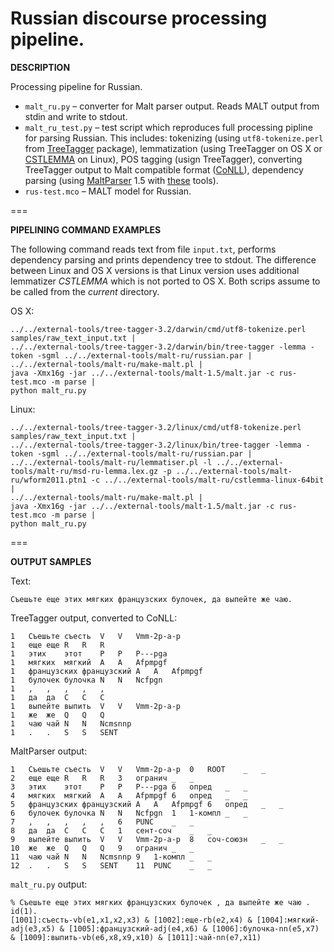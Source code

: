 Russian discourse processing pipeline.
===

**DESCRIPTION**

Processing pipeline for Russian.

* `malt_ru.py` – converter for Malt parser output. Reads MALT output from stdin and write to stdout.
* `malt_ru_test.py` – test script which reproduces full processing pipline for parsing Russian. This includes: tokenizing (using `utf8-tokenize.perl` from [TreeTagger](http://www.ims.uni-stuttgart.de/projekte/corplex/TreeTagger/) package), lemmatization (using TreeTagger on OS X or [CSTLEMMA](http://cst.dk/online/lemmatiser/uk/) on Linux), POS tagging (usign TreeTagger), converting TreeTagger output to Malt compatible format ([CoNLL](http://nextens.uvt.nl/depparse-wiki/DataFormat)), dependency parsing (using [MaltParser](http://www.maltparser.org/) 1.5 with [these](http://corpus.leeds.ac.uk/mocky/) tools).
* `rus-test.mco` – MALT model for Russian.

===


**PIPELINING COMMAND EXAMPLES**

The following command reads text from file `input.txt`, performs dependency parsing and prints dependency tree to stdout. The difference between Linux and OS X versions is that Linux version uses additional lemmatizer *CSTLEMMA* which is not ported to OS X. Both scrips assume to be called from the *current* directory.

OS X:

```
../../external-tools/tree-tagger-3.2/darwin/cmd/utf8-tokenize.perl samples/raw_text_input.txt |
../../external-tools/tree-tagger-3.2/darwin/bin/tree-tagger -lemma -token -sgml ../../external-tools/malt-ru/russian.par |
../../external-tools/malt-ru/make-malt.pl |
java -Xmx16g -jar ../../external-tools/malt-1.5/malt.jar -c rus-test.mco -m parse |
python malt_ru.py
```

Linux:

```
../../external-tools/tree-tagger-3.2/linux/cmd/utf8-tokenize.perl samples/raw_text_input.txt |
../../external-tools/tree-tagger-3.2/linux/bin/tree-tagger -lemma -token -sgml ../../external-tools/malt-ru/russian.par |
../../external-tools/malt-ru/lemmatiser.pl -l ../../external-tools/malt-ru/msd-ru-lemma.lex.gz -p ../../external-tools/malt-ru/wform2011.ptn1 -c ../../external-tools/malt-ru/cstlemma-linux-64bit |
../../external-tools/malt-ru/make-malt.pl |
java -Xmx16g -jar ../../external-tools/malt-1.5/malt.jar -c rus-test.mco -m parse |
python malt_ru.py
```

===

**OUTPUT SAMPLES**

Text:

```
Съешьте еще этих мягких французских булочек, да выпейте же чаю.
```

TreeTagger output, converted to CoNLL:

```
1	Съешьте	съесть	V	V	Vmm-2p-a-p
1	еще	еще	R	R	R
1	этих	этот	P	P	P---pga
1	мягких	мягкий	A	A	Afpmpgf
1	французских	французский	A	A	Afpmpgf
1	булочек	булочка	N	N	Ncfpgn
1	,	,	,	,	,
1	да	да	C	C	C
1	выпейте	выпить	V	V	Vmm-2p-a-p
1	же	же	Q	Q	Q
1	чаю	чай	N	N	Ncmsnnp
1	.	.	S	S	SENT
```


MaltParser output:

```
1	Съешьте	съесть	V	V	Vmm-2p-a-p	0	ROOT	_	_
2	еще	еще	R	R	R	3	огранич	_	_
3	этих	этот	P	P	P---pga	6	опред	_	_
4	мягких	мягкий	A	A	Afpmpgf	6	опред	_	_
5	французских	французский	A	A	Afpmpgf	6	опред	_	_
6	булочек	булочка	N	N	Ncfpgn	1	1-компл	_	_
7	,	,	,	,	,	6	PUNC	_	_
8	да	да	C	C	C	1	сент-соч	_	_
9	выпейте	выпить	V	V	Vmm-2p-a-p	8	соч-союзн	_	_
10	же	же	Q	Q	Q	9	огранич	_	_
11	чаю	чай	N	N	Ncmsnnp	9	1-компл	_	_
12	.	.	S	S	SENT	11	PUNC	_	_
```

`malt_ru.py` output:

```
% Съешьте еще этих мягких французских булочек , да выпейте же чаю .
id(1).
[1001]:съесть-vb(e1,x1,x2,x3) & [1002]:еще-rb(e2,x4) & [1004]:мягкий-adj(e3,x5) & [1005]:французский-adj(e4,x6) & [1006]:булочка-nn(e5,x7) & [1009]:выпить-vb(e6,x8,x9,x10) & [1011]:чай-nn(e7,x11)
```